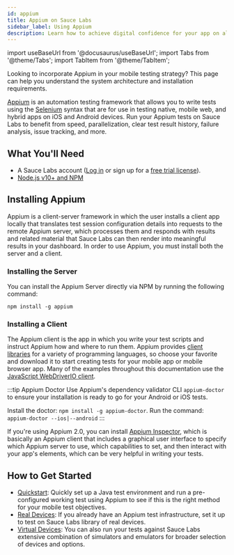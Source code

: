```yaml
---
id: appium
title: Appium on Sauce Labs
sidebar_label: Using Appium
description: Learn how to achieve digital confidence for your app on all mobile devices with Appium and Sauce Labs.
---
```


import useBaseUrl from '@docusaurus/useBaseUrl';
import Tabs from '@theme/Tabs';
import TabItem from '@theme/TabItem';

Looking to incorporate Appium in your mobile testing strategy? This page can help you understand the system architecture and installation requirements.

[Appium](http://appium.io/) is an automation testing framework that allows you to write tests using the [Selenium](https://www.selenium.dev) syntax that are for use in testing native, mobile web, and hybrid apps on iOS and Android devices. Run your Appium tests on Sauce Labs to benefit from speed, parallelization, clear test result history, failure analysis, issue tracking, and more.

## What You'll Need
* A Sauce Labs account ([Log in](https://accounts.saucelabs.com/am/XUI/#login/) or sign up for a [free trial license](https://saucelabs.com/sign-up)).
* [Node.js v10+ and NPM](http://nodejs.org/)


## Installing Appium

Appium is a client-server framework in which the user installs a client app locally that translates test session configuration details into requests to the remote Appium server, which processes them and responds with results and related material that Sauce Labs can then render into meaningful results in your dashboard. In order to use Appium, you must install both the server and a client.

### Installing the Server

You can install the Appium Server directly via NPM by running the following command:

```
npm install -g appium
```

### Installing a Client

The Appium client is the app in which you write your test scripts and instruct Appium how and where to run them. Appium provides [client libraries](http://appium.io/downloads) for a variety of programming languages, so choose your favorite and download it to start creating tests for your mobile app or mobile browser app. Many of the examples throughout this documentation use the [JavaScript WebDriverIO client](https://webdriver.io/).

:::tip Appium Doctor
Use Appium's dependency validator CLI `appium-doctor` to ensure your installation is ready to go for your Android or iOS tests.

Install the doctor: `npm install -g appium-doctor`.
Run the command: `appium-doctor --ios|--android`
:::

If you're using Appium 2.0, you can install [Appium Inspector](https://github.com/saucelabs/appium-inspector-saucelabs), which is basically an Appium client that includes a graphical user interface to specify which Appium server to use, which capabilities to set, and then interact with your app's elements, which can be very helpful in writing your tests.


## How to Get Started

* [Quickstart](/mobile-apps/automated-testing/appium/quickstart): Quickly set up a Java test environment and run a pre-configured working test using Appium to see if this is the right method for your mobile test objectives.
* [Real Devices](/mobile-apps/automated-testing/appium/real-devices): If you already have an Appium test infrastructure, set it up to test on Sauce Labs library of real devices.
* [Virtual Devices](/mobile-apps/automated-testing/appium/virtual-devices): You can also run your tests against Sauce Labs extensive combination of simulators and emulators for broader selection of devices and options.
